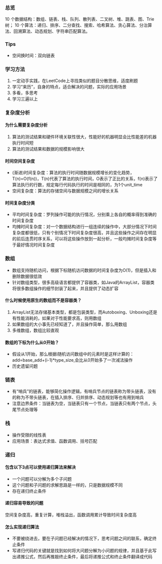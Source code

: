 
### 总览
10 个数据结构：数组、链表、栈、队列、散列表、二叉树、堆、跳表、图、Trie 树；
10 个算法：递归、排序、二分查找、搜索、哈希算法、贪心算法、分治算法、回溯算法、动态规划、字符串匹配算法。

### Tips
- 空间换时间：双向链表

### 学习方法
1. 一定动手实践，在LeetCode上寻找类似的题目分散思维，适度刷题
2. 学习“来历”，自身的特点，适合解决的问题，实际的应用场景
2. 多看，多思考
3. 学习三遍以上

### 复杂度分析
#### 为什么需要复杂度分析
1. 算法的测试结果和硬件环境关联性很大，性能好的机器明显会比性能差的机器执行时间短
2. 算法的测试结果和数据的规模影响很大
#### 时间空间复杂度 
- (渐进)时间复杂度：算法的执行时间随数据规模增长的变化趋势，T(n)=O(f(n))，T(n)代表了算法的执行时间，O表示了正比的关系，f(n)表示了算法执行的行数，规定每行代码执行的时间是相同的，为1个unit_time
- 空间复杂度：算法的存储空间与数据规模之间的增长关系
#### 时间复杂度分类
- 平均时间复杂度：罗列操作可能的执行情况，分别乘上各自的概率得到准确的时间复杂度
- 均摊时间复杂度：对一个数据结构进行一组连续的操作中，大部分情况下时间复杂度都很低，只有个别情况下时间复杂度很高，并且这些操作之间存在明显的前后连贯时序关系，可以将这些操作放到一起分析，一般均摊时间复杂度等于最好情况时间复杂度

### 数组
- 数组支持随机访问，根据下标随机访问数据的时间复杂度为O(1)，但是插入和删除数据很低效
- 针对数组类型，很多高级语言都提供了容器类，如Java的ArrayList，容器类将很多数组操作的细节封装了起来，并且提供了动态扩容
#### 什么时候使用原生的数组而不是容器类？
1. ArrayList无法存储基本类型，都是包装类型，而Autoboxing、Unboxing还是有性能消耗的，如果对于性能要求高，则用数组
2. 如果数组的大小事先已经知道了，并且操作简单，那么用数组
3. 多维数组，数组比较直观
#### 数组的下标为什么从0开始？
- 假设从1开始，那么根据i随机访问数组中的元素时是这样计算的：add=base_add+(i-1)*type_size,会比从0开始多了一次减法操作
- 历史遗留问题

### 链表
- 有“哨兵”的链表，能够简化操作逻辑，有哨兵节点的链表称为带头链表，没有的称为不带头链表，在插入排序、归并排序、动态规划等也有用到哨兵
- 注意边界条件：当链表为空，当链表只有一个节点，当链表只有两个节点，头尾节点处理等

### 栈
- 操作受限的线性表
- 应用场景：表达式求值、函数调用、括号匹配

### 递归
#### 包含以下3点可以使用递归算法来解决
- 一个问题可以分解为多个子问题
- 这个问题和子问题的求解思路是一样的，只是数据规模不同
- 存在递归终止条件
#### 递归容易导致的问题
空间复杂度高，重复计算，堆栈溢出，函数调用累计导致时间复杂度高

#### 怎么实现递归算法
- 不要被绕进去，要在子问题已经解决的情况下，思考问题之间的联系，确定终止条件
- 写递归代码的关键就是找到如何将大问题分解为小问题的规律，并且基于此写出递推公式，然后再推敲终止条件，最后将递推公式和终止条件翻译成代码